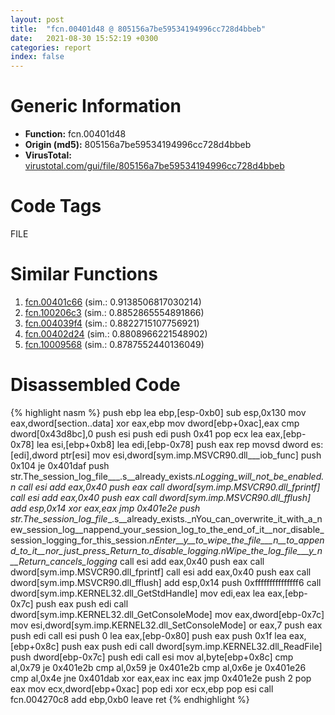 ```yaml
---
layout: post
title:  "fcn.00401d48 @ 805156a7be59534194996cc728d4bbeb"
date:   2021-08-30 15:52:19 +0300
categories: report
index: false
---
```


# Generic Information
- **Function:** fcn.00401d48
- **Origin (md5):** 805156a7be59534194996cc728d4bbeb
- **VirusTotal:** [virustotal.com/gui/file/805156a7be59534194996cc728d4bbeb][virustotal_ref]

# Code Tags
<span class="tag" id="FILE">FILE</span>


# Similar Functions

1. [fcn.00401c66][similar_1_ref] (sim.: 0.9138506817030214)
2. [fcn.100206c3][similar_2_ref] (sim.: 0.8852865554891866)
3. [fcn.004039f4][similar_3_ref] (sim.: 0.8822715107756921)
4. [fcn.00402d24][similar_4_ref] (sim.: 0.8808966221548902)
5. [fcn.10009568][similar_5_ref] (sim.: 0.8787552440136049)


# Disassembled Code

{% highlight nasm %}
push ebp
lea ebp,[esp-0xb0]
sub esp,0x130
mov eax,dword[section..data]
xor eax,ebp
mov dword[ebp+0xac],eax
cmp dword[0x43d8bc],0
push esi
push edi
push 0x41
pop ecx
lea eax,[ebp-0x78]
lea esi,[ebp+0xb8]
lea edi,[ebp-0x78]
push eax
rep movsd dword es:[edi],dword ptr[esi]
mov esi,dword[sym.imp.MSVCR90.dll___iob_func]
push 0x104
je 0x401daf
push str.The_session_log_file___.s__already_exists._nLogging_will_not_be_enabled._n
call esi
add eax,0x40
push eax
call dword[sym.imp.MSVCR90.dll_fprintf]
call esi
add eax,0x40
push eax
call dword[sym.imp.MSVCR90.dll_fflush]
add esp,0x14
xor eax,eax
jmp 0x401e2e
push str.The_session_log_file___.s__already_exists._nYou_can_overwrite_it_with_a_new_session_log__nappend_your_session_log_to_the_end_of_it__nor_disable_session_logging_for_this_session._nEnter__y__to_wipe_the_file___n__to_append_to_it__nor_just_press_Return_to_disable_logging._nWipe_the_log_file___y_n__Return_cancels_logging__
call esi
add eax,0x40
push eax
call dword[sym.imp.MSVCR90.dll_fprintf]
call esi
add eax,0x40
push eax
call dword[sym.imp.MSVCR90.dll_fflush]
add esp,0x14
push 0xfffffffffffffff6
call dword[sym.imp.KERNEL32.dll_GetStdHandle]
mov edi,eax
lea eax,[ebp-0x7c]
push eax
push edi
call dword[sym.imp.KERNEL32.dll_GetConsoleMode]
mov eax,dword[ebp-0x7c]
mov esi,dword[sym.imp.KERNEL32.dll_SetConsoleMode]
or eax,7
push eax
push edi
call esi
push 0
lea eax,[ebp-0x80]
push eax
push 0x1f
lea eax,[ebp+0x8c]
push eax
push edi
call dword[sym.imp.KERNEL32.dll_ReadFile]
push dword[ebp-0x7c]
push edi
call esi
mov al,byte[ebp+0x8c]
cmp al,0x79
je 0x401e2b
cmp al,0x59
je 0x401e2b
cmp al,0x6e
je 0x401e26
cmp al,0x4e
jne 0x401dab
xor eax,eax
inc eax
jmp 0x401e2e
push 2
pop eax
mov ecx,dword[ebp+0xac]
pop edi
xor ecx,ebp
pop esi
call fcn.004270c8
add ebp,0xb0
leave 
ret 
{% endhighlight %}


[similar_1_ref]: /report/fcn.00401c66@805156a7be59534194996cc728d4bbeb
[similar_2_ref]: /report/fcn.100206c3@481b545f5c18f2fce1caac67ddc419e8
[similar_3_ref]: /report/fcn.004039f4@0cb2d61ee2bb08c35289961542a08513
[similar_4_ref]: /report/fcn.00402d24@1123b7aa5760238fe93045e585b8234c
[similar_5_ref]: /report/fcn.10009568@01917ef1a6330a4695a0deaf2b7bc13a
[virustotal_ref]: https://www.virustotal.com/gui/file/805156a7be59534194996cc728d4bbeb